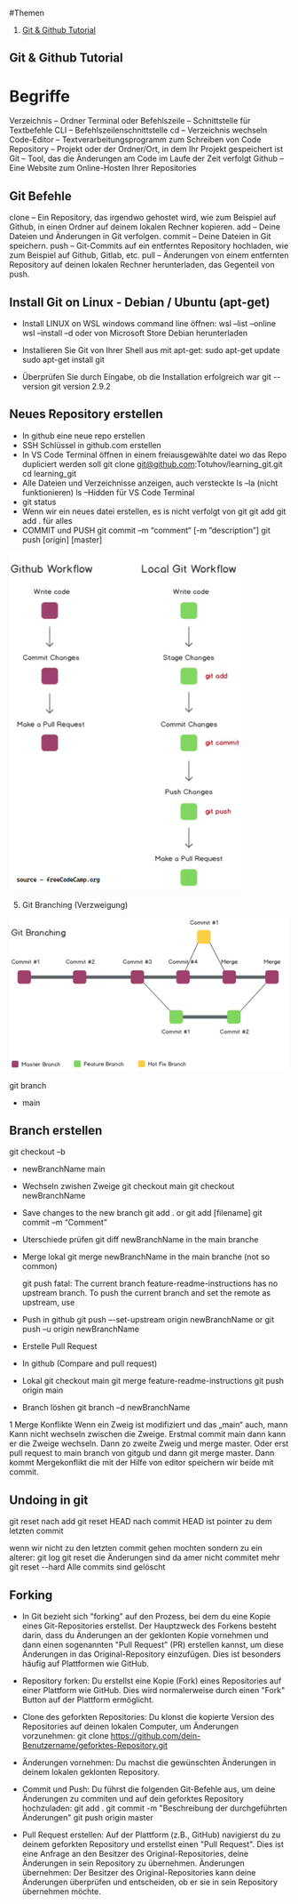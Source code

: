 #Themen

1. [Git & Github Tutorial](#git--github-tutorial)

## Git & Github Tutorial

# Begriffe

Verzeichnis – Ordner
Terminal oder Befehlszeile – Schnittstelle für Textbefehle
CLI – Befehlszeilenschnittstelle
cd – Verzeichnis wechseln
Code-Editor – Textverarbeitungsprogramm zum Schreiben von Code
Repository – Projekt oder der Ordner/Ort, in dem Ihr Projekt gespeichert ist
Git – Tool, das die Änderungen am Code im Laufe der Zeit verfolgt
Github – Eine Website zum Online-Hosten Ihrer Repositories

## Git Befehle

clone – Ein Repository, das irgendwo gehostet wird, wie zum Beispiel auf Github, in einen Ordner auf deinem lokalen Rechner kopieren.
add – Deine Dateien und Änderungen in Git verfolgen.
commit – Deine Dateien in Git speichern.
push – Git-Commits auf ein entferntes Repository hochladen, wie zum Beispiel auf Github, Gitlab, etc.
pull – Änderungen von einem entfernten Repository auf deinen lokalen Rechner herunterladen, das Gegenteil von push.

## Install Git on Linux - Debian / Ubuntu (apt-get)

-   Install LINUX on WSL
    windows command line öffnen:
    wsl –list –online
    wsl –install –d <Distro name>
    oder von Microsoft Store Debian herunterladen

-   Installieren Sie Git von Ihrer Shell aus mit apt-get:
    sudo apt-get update
    sudo apt-get install git
-   Überprüfen Sie durch Eingabe, ob die Installation erfolgreich war
    git --version
    git version 2.9.2

## Neues Repository erstellen

-   In github eine neue repo erstellen
-   SSH Schlüssel in github.com erstellen
-   In VS Code Terminal öffnen in einem freiausgewählte datei wo das Repo dupliciert werden soll
    git clone git@github.com:Totuhov/learning_git.git
    cd learning_git
-   Alle Dateien und Verzeichnisse anzeigen, auch versteckte
    ls –la (nicht funktionieren)
    ls –Hidden für VS Code Terminal
-   git status
-   Wenn wir ein neues datei erstellen, es is nicht verfolgt von git
    git add <datei- oder verzeichnisname>
    git add . für alles
-   COMMIT und PUSH
    git commit –m “comment“ [-m ”description”]
    git push [origin] [master]

![GitHub Logo](images/workflow.png)

5. Git Branching (Verzweigung)

![GitHub Logo](images/branches.png)

git branch

-   main

## Branch erstellen

git checkout –b <newBranchName>

-   newBranchName
    main

*   Wechseln zwishen Zweige
    git checkout main
    git checkout newBranchName
*   Save changes to the new branch
    git add . or git add [filename]
    git commit –m “Comment”
*   Uterschiede prüfen
    git diff newBranchName in the main branche
*   Merge lokal
    git merge newBranchName in the main branche (not so common)

    git push
    fatal: The current branch feature-readme-instructions has no upstream branch.
    To push the current branch and set the remote as upstream, use

*   Push in github
    git push –-set-upstream origin newBranchName or
    git push –u origin newBranchName
*   Erstelle Pull Request
*   In github (Compare and pull request)
*   Lokal
    git checkout main
    git merge feature-readme-instructions
    git push origin main
*   Branch löshen
    git branch –d newBranchName

1 Merge Konflikte
Wenn ein Zweig ist modifiziert und das „main“ auch, mann Kann nicht wechseln zwischen die Zweige. Erstmal commit main dann kann er die Zweige wechseln. Dann zo zweite Zweig und merge master. Oder erst pull request to main branch von gitgub und dann git merge master. Dann kommt Mergekonflikt die mit der Hilfe von editor speichern wir beide mit commit.

## Undoing in git

git reset nach add
git reset HEAD nach commit HEAD ist pointer zu dem letzten commit

wenn wir nicht zu den letzten commit gehen mochten sondern zu ein alterer:
git log
git reset <hashOfThecommit> die Änderungen sind da amer nicht commitet mehr
git reset --hard Alle commits sind gelöscht

## Forking

-   In Git bezieht sich "forking" auf den Prozess, bei dem du eine Kopie eines Git-Repositories erstellst. Der Hauptzweck des Forkens besteht darin, dass du Änderungen an der geklonten Kopie vornehmen und dann einen sogenannten "Pull Request" (PR) erstellen kannst, um diese Änderungen in das Original-Repository einzufügen. Dies ist besonders häufig auf Plattformen wie GitHub.

-   Repository forken: Du erstellst eine Kopie (Fork) eines Repositories auf einer Plattform wie GitHub. Dies wird normalerweise durch einen "Fork" Button auf der Plattform ermöglicht.
-   Clone des geforkten Repositories: Du klonst die kopierte Version des Repositories auf deinen lokalen Computer, um Änderungen vorzunehmen:
    git clone https://github.com/dein-Benutzername/geforktes-Repository.git
-   Änderungen vornehmen: Du machst die gewünschten Änderungen in deinem lokalen geklonten Repository.
-   Commit und Push: Du führst die folgenden Git-Befehle aus, um deine Änderungen zu commiten und auf dein geforktes Repository hochzuladen:
    git add .
    git commit -m "Beschreibung der durchgeführten Änderungen"
    git push origin master
-   Pull Request erstellen: Auf der Plattform (z.B., GitHub) navigierst du zu deinem geforkten Repository und erstellst einen "Pull Request". Dies ist eine Anfrage an den Besitzer des Original-Repositories, deine Änderungen in sein Repository zu übernehmen.
    Änderungen übernehmen: Der Besitzer des Original-Repositories kann deine Änderungen überprüfen und entscheiden, ob er sie in sein Repository übernehmen möchte.
